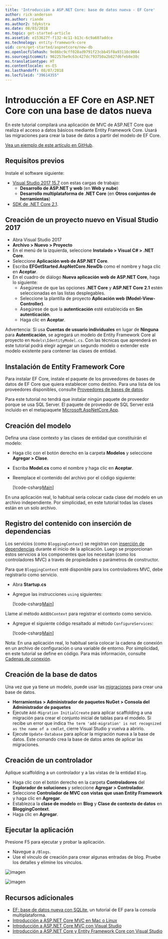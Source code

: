 ```yaml
---
title: 'Introducción a ASP.NET Core: base de datos nueva - EF Core'
author: rick-anderson
ms.author: riande
ms.author2: tdykstra
ms.date: 08/03/2018
ms.topic: get-started-article
ms.assetid: e153627f-f132-4c11-b13c-6c9a607addce
ms.technology: entity-framework-core
uid: core/get-started/aspnetcore/new-db
ms.openlocfilehash: 9e86bc9cff028ad9791f23cbb45f0a93110c0064
ms.sourcegitcommit: 902257be9c63c427dc793750a2b827d6feb8e38c
ms.translationtype: HT
ms.contentlocale: es-ES
ms.lasthandoff: 08/07/2018
ms.locfileid: "39614355"
---
```

# <a name="getting-started-with-ef-core-on-aspnet-core-with-a-new-database"></a>Introducción a EF Core en ASP.NET Core con una base de datos nueva

En este tutorial compilará una aplicación de MVC de ASP.NET Core que realiza el acceso a datos básicos mediante Entity Framework Core. Usará las migraciones para crear la base de datos a partir del modelo de EF Core.

[Vea un ejemplo de este artículo en GitHub](https://github.com/aspnet/EntityFramework.Docs/tree/master/samples/core/GetStarted/AspNetCore/EFGetStarted.AspNetCore.NewDb).

## <a name="prerequisites"></a>Requisitos previos

Instale el software siguiente:

* [Visual Studio 2017 15.7](https://www.visualstudio.com/downloads/) con estas cargas de trabajo:
  * **Desarrollo de ASP.NET y web** (en **Web y nube**)
  * **Desarrollo multiplataforma de .NET Core** (en **Otros conjuntos de herramientas**)
* [SDK de .NET Core 2.1](https://www.microsoft.com/net/download/core).

## <a name="create-a-new-project-in-visual-studio-2017"></a>Creación de un proyecto nuevo en Visual Studio 2017

* Abra Visual Studio 2017
* **Archivo > Nuevo > Proyecto**
* En el menú de la izquierda, seleccione **Instalado > Visual C# > .NET Core**.
* Seleccione **Aplicación web de ASP.NET Core**.
* Escriba **EFGetStarted.AspNetCore.NewDb** como el nombre y haga clic en **Aceptar**.
* En el cuadro de diálogo **Nueva aplicación web de ASP.NET Core**, haga lo siguiente:
  * Asegúrese de que las opciones **.NET Core** y **ASP.NET Core 2.1** estén seleccionadas en las listas desplegables.
  * Seleccione la plantilla de proyecto **Aplicación web (Model-View-Controller)**.
  * Asegúrese de que la **autenticación** esté establecida en **Sin autenticación**.
  * Haga clic en **Aceptar**.

Advertencia: Si usa **Cuentas de usuario individuales** en lugar de **Ninguna** para **Autenticación**, se agregará un modelo de Entity Framework Core al proyecto en `Models\IdentityModel.cs`. Con las técnicas que aprenderá en este tutorial podrá elegir agregar un segundo modelo o extender este modelo existente para contener las clases de entidad.

## <a name="install-entity-framework-core"></a>Instalación de Entity Framework Core

Para instalar EF Core, instale el paquete de los proveedores de bases de datos de EF Core que quiera establecer como destino. Para una lista de los proveedores disponibles, consulte [Proveedores de bases de datos](../../providers/index.md). 

Para este tutorial no tendrá que instalar ningún paquete de proveedor porque se usa SQL Server. El paquete de proveedor de SQL Server está incluido en el metapaquete [Microsoft.AspNetCore.App](https://docs.microsoft.com/en-us/aspnet/core/fundamentals/metapackage-app?view=aspnetcore-2.1).

## <a name="create-the-model"></a>Creación del modelo

Defina una clase contexto y las clases de entidad que constituirán el modelo:

* Haga clic con el botón derecho en la carpeta **Modelos** y seleccione **Agregar > Clase**.
* Escriba **Model.cs** como el nombre y haga clic en **Aceptar**.
* Reemplace el contenido del archivo por el código siguiente:

  [!code-csharp[Main](../../../../samples/core/GetStarted/AspNetCore/EFGetStarted.AspNetCore.NewDb/Models/Model.cs)]

En una aplicación real, lo habitual sería colocar cada clase del modelo en un archivo independiente. Por simplicidad, en este tutorial todas las clases están en un solo archivo.

## <a name="register-your-context-with-dependency-injection"></a>Registro del contenido con inserción de dependencias

Los servicios (como `BloggingContext`) se registran con [inserción de dependencias](http://docs.asp.net/en/latest/fundamentals/dependency-injection.html) durante el inicio de la aplicación. Luego se proporcionan estos servicios a los componentes que los necesitan (como los controladores MVC) a través de propiedades o parámetros de constructor.

Para que `BloggingContext` esté disponible para los controladores MVC, debe registrarlo como servicio.

* Abra **Startup.cs**
* Agregue las instrucciones `using` siguientes:

  [!code-csharp[Main](../../../../samples/core/GetStarted/AspNetCore/EFGetStarted.AspNetCore.NewDb/Startup.cs#AddedUsings)]

Llame al método `AddDbContext` para registrar el contexto como servicio.

* Agregue el siguiente código resaltado al método `ConfigureServices`:

  [!code-csharp[Main](../../../../samples/core/GetStarted/AspNetCore/EFGetStarted.AspNetCore.NewDb/Startup.cs?name=ConfigureServices&highlight=13-14)]

Nota: En una aplicación real, lo habitual sería colocar la cadena de conexión en un archivo de configuración o una variable de entorno. Por simplicidad, en este tutorial se define en código. Para más información, consulte [Cadenas de conexión](../../miscellaneous/connection-strings.md).

## <a name="create-the-database"></a>Creación de la base de datos

Una vez que ya tiene un modelo, puede usar las [migraciones](https://docs.microsoft.com/aspnet/core/data/ef-mvc/migrations#introduction-to-migrations) para crear una base de datos.

* **Herramientas > Administrador de paquetes NuGet > Consola del Administrador de paquetes**
* Ejecute `Add-Migration InitialCreate` para aplicar scaffolding a una migración para crear el conjunto inicial de tablas para el modelo. Si recibe un error que indica `The term 'add-migration' is not recognized as the name of a cmdlet`, cierre Visual Studio y vuelva a abrirlo.
* Ejecute `Update-Database` para aplicar la migración nueva a la base de datos. Este comando crea la base de datos antes de aplicar las migraciones.

## <a name="create-a-controller"></a>Creación de un controlador

Aplique scaffolding a un controlador y a las vistas de la entidad `Blog`.

* Haga clic con el botón derecho en la carpeta **Controladores** del **Explorador de soluciones** y seleccione **Agregar > Controlador**.
* Seleccione **Controlador de MVC con vistas que usan Entity Framework** y haga clic en **Agregar**.
* Establezca la **clase de modelo** en **Blog** y **Clase de contexto de datos** en **BloggingContext**.
* Haga clic en **Agregar**.


## <a name="run-the-application"></a>Ejecutar la aplicación

Presione F5 para ejecutar y probar la aplicación.

* Navegue a `/Blogs`.
* Use el vínculo de creación para crear algunas entradas de blog. Pruebe los detalles y elimine los vínculos.

![imagen](_static/create.png)

![imagen](_static/index-new-db.png)

## <a name="additional-resources"></a>Recursos adicionales

* [EF: base de datos nueva con SQLite](xref:core/get-started/netcore/new-db-sqlite), un tutorial de EF para la consola multiplataforma.
* [Introducción a ASP.NET Core MVC en Mac o Linux](https://docs.microsoft.com/aspnet/core/tutorials/first-mvc-app-xplat/index)
* [Introducción a ASP.NET Core MVC con Visual Studio](https://docs.microsoft.com/aspnet/core/tutorials/first-mvc-app/index)
* [Introducción a ASP.NET Core y Entity Framework Core con Visual Studio](https://docs.microsoft.com/aspnet/core/data/ef-mvc/index)
